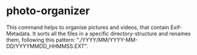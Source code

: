 # photo-organizer

This command helps to organise pictures and videos, that contain Exif-Metadata. It sorts all the files in a specific directory-structure and renames them, following this pattern: "./YYYY/MM/YYYY-MM-DD/YYYYMMDD_HHMMSS.EXT".